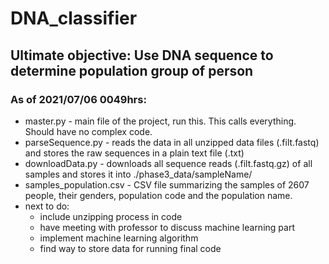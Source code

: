 # DNA_classifier
## Ultimate objective: Use DNA sequence to determine population group of person

### As of 2021/07/06 0049hrs:
* master.py - main file of the project, run this. This calls everything. Should have no complex code.
* parseSequence.py - reads the data in all unzipped data files (.filt.fastq) and stores the raw sequences in a plain text file (.txt)
* downloadData.py - downloads all sequence reads (.filt.fastq.gz) of all samples and stores it into ./phase3_data/sampleName/
* samples_population.csv - CSV file summarizing the samples of 2607 people, their genders, population code and the population name.
* next to do:
  * include unzipping process in code
  * have meeting with professor to discuss machine learning part
  * implement machine learning algorithm
  * find way to store data for running final code
